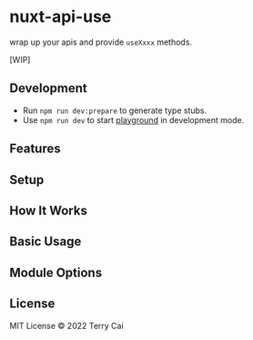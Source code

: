 # nuxt-api-use

wrap up your apis and provide `useXxxx` methods.

  [WIP]




## Development

- Run `npm run dev:prepare` to generate type stubs.
- Use `npm run dev` to start [playground](./playground) in development mode.

## Features


## Setup



## How It Works



## Basic Usage


## Module Options





## License

MIT License © 2022 Terry Cai
